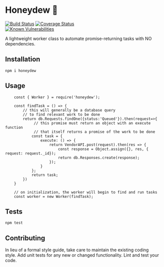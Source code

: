 # Honeydew 🍈

[![Build Status](https://travis-ci.org/nosleepnotever/honeydew.svg?branch=master)](https://travis-ci.org/nosleepnotever/honeydew)
[![Coverage Status](https://coveralls.io/repos/github/nosleepnotever/honeydew/badge.svg?branch=master)](https://coveralls.io/github/nosleepnotever/honeydew?branch=master)  
[![Known Vulnerabilities](https://snyk.io/test/github/nosleepnotever/honeydew/badge.svg?targetFile=package.json)](https://snyk.io/test/github/nosleepnotever/honeydew?targetFile=package.json)

A lightweight worker class to automate promise-returning tasks with NO dependencies.

## Installation

`npm i honeydew`

## Usage

```
    const { Worker } = require('honeydew');

    const findTask = () => {
        // this will generally be a database query
        // to find relevant work to be done
        return db.Requests.findOne({status:'Queued'}).then(request=>{
             // this promise must return an object with an execute function
             // that itself returns a promise of the work to be done
            const task = {
                execute: () => {  
                    return VendorAPI.post(request).then(res => {
                        const response = Object.assign({}, res, { request: request._id});
                        return db.Responses.create(response);
                    });
                }
            };
            return task;
        })
    }

    // on initialization, the worker will begin to find and run tasks
    const worker = new Worker(findTask);
```

## Tests

`npm test`

## Contributing

In lieu of a formal style guide, take care to maintain the existing coding style. Add unit tests for any new or changed functionality. Lint and test your code.
